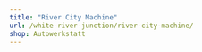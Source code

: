 ```yaml
---
title: "River City Machine"
url: /white-river-junction/river-city-machine/
shop: Autowerkstatt
---
```

